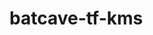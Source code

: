 # batcave-tf-kms

<!-- BEGINNING OF PRE-COMMIT-TERRAFORM DOCS HOOK -->

<!-- END OF PRE-COMMIT-TERRAFORM DOCS HOOK -->
